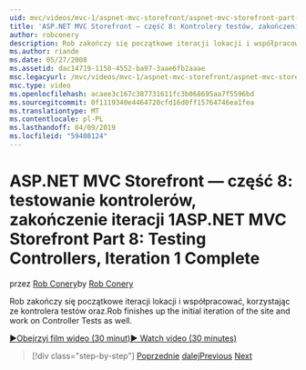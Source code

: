 ```yaml
---
uid: mvc/videos/mvc-1/aspnet-mvc-storefront/aspnet-mvc-storefront-part-8-testing-controllers-iteration-1-complete
title: 'ASP.NET MVC Storefront — część 8: Kontrolery testów, zakończenie iteracji 1 | Dokumentacja firmy Microsoft'
author: robconery
description: Rob zakończy się początkowe iteracji lokacji i współpracować, korzystając ze kontrolera testów oraz.
ms.author: riande
ms.date: 05/27/2008
ms.assetid: dac14719-1158-4552-ba97-3aae6fb2aaae
msc.legacyurl: /mvc/videos/mvc-1/aspnet-mvc-storefront/aspnet-mvc-storefront-part-8-testing-controllers-iteration-1-complete
msc.type: video
ms.openlocfilehash: acaee3c167c387731611fc3b068695aa7f5596bd
ms.sourcegitcommit: 0f1119340e4464720cfd16d0ff15764746ea1fea
ms.translationtype: MT
ms.contentlocale: pl-PL
ms.lasthandoff: 04/09/2019
ms.locfileid: "59408124"
---
```

# <a name="aspnet-mvc-storefront-part-8-testing-controllers-iteration-1-complete"></a><span data-ttu-id="3d67a-103">ASP.NET MVC Storefront — część 8: testowanie kontrolerów, zakończenie iteracji 1</span><span class="sxs-lookup"><span data-stu-id="3d67a-103">ASP.NET MVC Storefront Part 8: Testing Controllers, Iteration 1 Complete</span></span>

<span data-ttu-id="3d67a-104">przez [Rob Conery](https://github.com/robconery)</span><span class="sxs-lookup"><span data-stu-id="3d67a-104">by [Rob Conery](https://github.com/robconery)</span></span>

<span data-ttu-id="3d67a-105">Rob zakończy się początkowe iteracji lokacji i współpracować, korzystając ze kontrolera testów oraz.</span><span class="sxs-lookup"><span data-stu-id="3d67a-105">Rob finishes up the initial iteration of the site and work on Controller Tests as well.</span></span>

[<span data-ttu-id="3d67a-106">&#9654;Obejrzyj film wideo (30 minut)</span><span class="sxs-lookup"><span data-stu-id="3d67a-106">&#9654; Watch video (30 minutes)</span></span>](https://channel9.msdn.com/Blogs/ASP-NET-Site-Videos/aspnet-mvc-storefront-part-8-testing-controllers-iteration-1-complete)

> [!div class="step-by-step"]
> <span data-ttu-id="3d67a-107">[Poprzednie](aspnet-mvc-storefront-part-7-routing-and-ui-work.md)
> [dalej](aspnet-mvc-storefront-part-9-the-shopping-cart.md)</span><span class="sxs-lookup"><span data-stu-id="3d67a-107">[Previous](aspnet-mvc-storefront-part-7-routing-and-ui-work.md)
[Next](aspnet-mvc-storefront-part-9-the-shopping-cart.md)</span></span>
